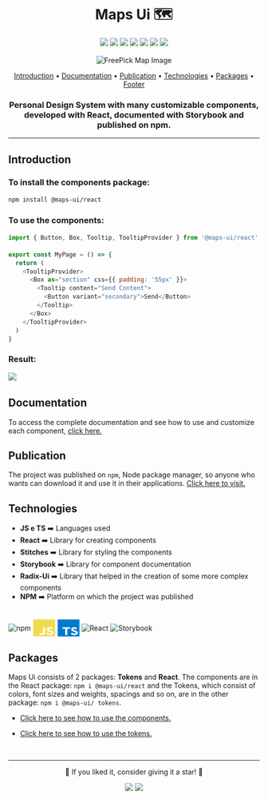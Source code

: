 <h1 align="center">Maps Ui 🗺️</h1>

<div align="center">
  <img src="https://img.shields.io/github/license/MatheusAndrade23/Maps-Ui?color=blue&style=for-the-badge"/>
  <img src="https://img.shields.io/github/stars/MatheusAndrade23/Maps-Ui?color=blue&style=for-the-badge"/>
  <img src="https://img.shields.io/github/issues/MatheusAndrade23/Maps-Ui?color=blue&style=for-the-badge"/>
  <img src="https://img.shields.io/github/forks/MatheusAndrade23/Maps-Ui?color=blue&style=for-the-badge"/>
  <img src="https://img.shields.io/github/v/release/MatheusAndrade23/Maps-Ui?color=blue&style=for-the-badge"/>
  <img src="https://img.shields.io/npm/dt/@maps-ui/react?color=blue&style=for-the-badge"/>
  <img src="https://img.shields.io/github/repo-size/MatheusAndrade23/Maps-Ui?color=blue&label=size&style=for-the-badge"/>
</div>

<div align="center" style="display: inline_block"><br />
 <img src="https://user-images.githubusercontent.com/84635540/197596655-b1acc048-b0f4-4a01-9d9e-3655f1dce0b2.jpg" width="400px" alt="FreePick Map Image"/>
</div>

<p align="center">
 <a href="#intro">Introduction</a> •
 <a href="#docs">Documentation</a> •
 <a href="#publication">Publication</a> •
 <a href="#tecs">Technologies</a> •
 <a href="#packages">Packages</a> •
 <a href="#footer">Footer</a>
</p>

<h3 align="center">Personal Design System with many customizable components, developed with React, documented with Storybook and published on npm.</h3>

---

<h2 id="intro">Introduction</h2>

### To install the components package:

```sh
npm install @maps-ui/react
```

### To use the components:

```js
import { Button, Box, Tooltip, TooltipProvider } from '@maps-ui/react'

export const MyPage = () => {
  return (
    <TooltipProvider>
      <Box as="section" css={{ padding: '55px' }}>
        <Tooltip content="Send Content">
          <Button variant="secondary">Send</Button>
        </Tooltip>
      </Box>
    </TooltipProvider>
  )
}
```

### Result:

<img src="https://user-images.githubusercontent.com/84635540/197596732-f20ca6bd-623d-49c3-b0c2-74803305b95f.gif"/>

<h2 id="docs">Documentation</h2>

To access the complete documentation and see how to use and customize each component, <a href="https://matheusandrade23.github.io/Maps-Ui/?path=/docs/home--page">click here.</a>

<h2 id="publication">Publication</h2>

The project was published on `npm`, Node package manager, so anyone who wants can download it and use it in their applications. <a href="https://www.npmjs.com/package/@maps-ui/react">Click here to visit.</a>

<h2 id="tecs">Technologies</h2>

- **JS e TS** ➡️ Languages ​​used
- **React** ➡️ Library for creating components
- **Stitches** ➡️ Library for styling the components
- **Storybook** ➡️ Library for component documentation
- **Radix-Ui** ➡️ Library that helped in the creation of some more complex components
- **NPM** ➡️ Platform on which the project was published

<div style="display: inline_block"><br />
  <img align="center" alt="npm" height="35" width="45" src="https://cdn.jsdelivr.net/gh/devicons/devicon/icons/npm/npm-original-wordmark.svg" />
  <img align="center" alt="JS" height="35" width="45" src="https://raw.githubusercontent.com/devicons/devicon/master/icons/javascript/javascript-plain.svg">
  <img align="center" alt="TS" height="35" width="45" src="https://raw.githubusercontent.com/devicons/devicon/master/icons/typescript/typescript-plain.svg">
  <img align="center" alt="React" height="35" width="45" src="https://cdn.jsdelivr.net/gh/devicons/devicon/icons/react/react-original.svg">
  <img align="center" alt="Storybook" height="35" width="45" src="https://cdn.jsdelivr.net/gh/devicons/devicon/icons/storybook/storybook-original.svg">
</div>

<h2 id="s">Packages</h2>

Maps Ui consists of 2 packages: **Tokens** and **React**. The components are in the React package: `npm i @maps-ui/react` and the Tokens, which consist of colors, font sizes and weights, spacings and so on, are in the other package: `npm i @maps-ui/ tokens`.

- <a href="https://github.com/MatheusAndrade23/Maps-Ui/tree/main/packages/react">Click here to see how to use the components.</a>

- <a href="https://github.com/MatheusAndrade23/Maps-Ui/tree/main/packages/tokens">Click here to see how to use the tokens.</a>

<br />

---

<p align="center">🌟 If you liked it, consider giving it a star! 🌟</p>
<div id="footer" align="center"><a href="https://www.linkedin.com/in/matheus-andrade23/" target="_blank"><img src="https://img.shields.io/badge/-LinkedIn-%230077B5?style=for-the-badge&logo=linkedin&logoColor=white" target="_blank"></a>
<a href = "mailto:matheusandrade.ma2003@gmail.com"><img src="https://img.shields.io/badge/-Gmail-%23333?style=for-the-badge&logo=gmail&logoColor=white" target="_blank"></a></div>
